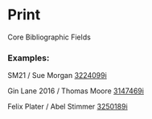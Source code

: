 # Print

Core Bibliographic Fields

### Examples:

SM21 / Sue Morgan [3224099i](https://wellcomecollection.org/works/pxnajy2x)

Gin Lane 2016 / Thomas Moore [3147469i](https://wellcomecollection.org/works/t9mwyqd9)

Felix Plater / Abel Stimmer [3250189i](https://wellcomecollection.org/works/bc9a4ebm)
